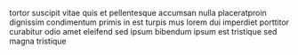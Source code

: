 tortor suscipit vitae quis et pellentesque accumsan nulla placeratproin
dignissim condimentum primis in est turpis mus lorem dui imperdiet porttitor
curabitur odio amet eleifend sed ipsum bibendum ipsum est tristique sed magna
tristique
